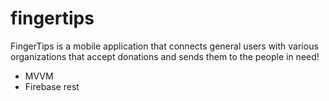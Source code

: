 # fingertips
FingerTips is a mobile application that connects general users with various organizations that accept donations and sends them to the people in need!

- MVVM
- Firebase rest
